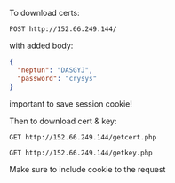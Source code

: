 To download certs:
```
POST http://152.66.249.144/
```

with added body:
```json
{
  "neptun": "DASGYJ",
  "password": "crysys"
}
```

important to save session cookie!

Then to download cert & key:
```
GET http://152.66.249.144/getcert.php

GET http://152.66.249.144/getkey.php
```

Make sure to include cookie to the request